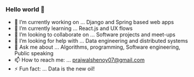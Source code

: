 ### Hello world 👋

- 🔭 I’m currently working on ... Django and Spring based web apps
- 🌱 I’m currently learning ... React.js and UX flows
- 👯 I’m looking to collaborate on ... Software projects and meet-ups
- 🤔 I’m looking for help with ... Data engineering and distributed systems
- 💬 Ask me about ... Algorithms, programming, Software engineering, Public speaking
- 📫 How to reach me: ... prajwalshenoy07@gmail.com
- ⚡ Fun fact: ... Data is the new oil! 

<!--
**exynerve/exynerve** is a ✨ _special_ ✨ repository because its `README.md` (this file) appears on your GitHub profile.

-->

